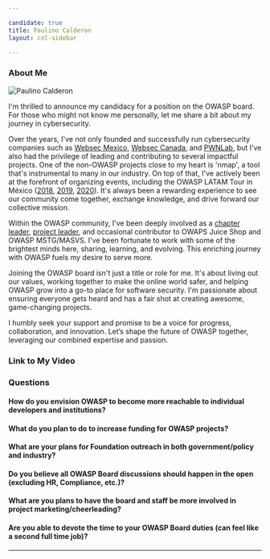 ```yaml
---

candidate: true
title: Paulino Calderon
layout: col-sidebar

---
```


### About Me
![Paulino Calderon](/www-board-candidates/assets/images/paulino-calderon.jpg)

I'm thrilled to announce my candidacy for a position on the OWASP board. For those who might not know me personally, let me share a bit about my journey in cybersecurity.

Over the years, I've not only founded and successfully run cybersecurity companies such as [Websec Mexico](https://websec.mx/), [Websec Canada](https://websec.ca/), and [PWNLab](http://pwnlab.mx/), but I've also had the privilege of leading and contributing to several impactful projects. One of the non-OWASP projects close to my heart is 'nmap', a tool that's instrumental to many in our industry. On top of that, I've actively been at the forefront of organizing events, including the OWASP LATAM Tour in México ([2018](https://youtu.be/2ZpvVAzjHYY?si=s4WVqHdTP0Xb6B9u), [2019](https://youtu.be/LDQyjAhumOo?si=GDoUtolvN58hxo8A), [2020](https://youtube.com/shorts/Jxr2zQrGdUc?si=ZFhWG4v_ekW5RHcb)). It's always been a rewarding experience to see our community come together, exchange knowledge, and drive forward our collective mission.

Within the OWASP community, I've been deeply involved as a [chapter leader](https://owasp.org/www-chapter-riviera-maya/), [project leader](https://github.com/OWASP/IoTGoat), and occasional contributor to OWAPS Juice Shop and OWASP MSTG/MASVS. I've been fortunate to work with some of the brightest minds here, sharing, learning, and evolving. This enriching journey with OWASP fuels my desire to serve more.

Joining the OWASP board isn't just a title or role for me. It's about living out our values, working together to make the online world safer, and helping OWASP grow into a go-to place for software security. I'm passionate about ensuring everyone gets heard and has a fair shot at creating awesome, game-changing projects.

I humbly seek your support and promise to be a voice for progress, collaboration, and innovation. Let’s shape the future of OWASP together, leveraging our combined expertise and passion.

### Link to My Video

### Questions

#### How do you envision OWASP to become more reachable to individual developers and institutions?


#### What do you plan to do to increase funding for OWASP projects?


#### What are your plans for Foundation outreach in both government/policy and industry?


#### Do you believe all OWASP Board discussions should happen in the open (excluding HR, Compliance, etc.)?


#### What are you plans to have the board and staff be more involved in project marketing/cheerleading?


#### Are you able to devote the time to your OWASP Board duties (can feel like a second full time job)?
---

